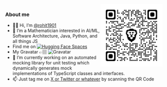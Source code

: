<img src="https://github.com/rohit1901/rohit1901/blob/main/qrcode_twitter.com.png" alt="drawing" width="200" align="right"/>

### About me
- 👋🏽 Hi, I’m [@rohit1901](https://medium.com/@rohitkhanduri) 
- 🧮 I’m a Mathematician interested in AI/ML, Software Architecture, Java, Python, and all things JS
- Find me on [![Hugging Face Spaces](https://img.shields.io/badge/%F0%9F%A4%97%20HuggingFace-Spaces-yellow)](https://huggingface.co/johnny-drama)
- My Gravatar 👉🏽 <img src="https://gravatar.com/avatar/rohitkhanduri" alt="Gravatar" class="gravatar" width="20"/>
- 🌱 I’m currently working on an automated mocking library for unit testing which dynamically generates mock implementations of TypeScript classes and interfaces.
- 📫 Just tag me on [X or Twitter or whatever](https://twitter.com/) by scanning the QR Code

<!---
rohit1901/rohit1901 is a ✨ special ✨ repository because its `README.md` (this file) appears on your GitHub profile.
You can click the Preview link to take a look at your changes.
--->
